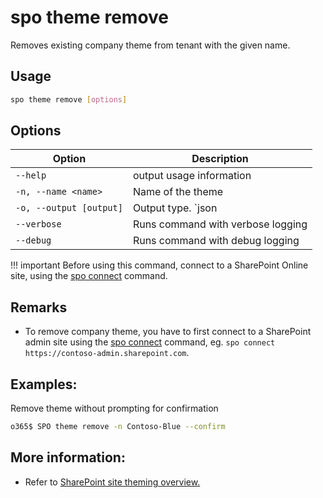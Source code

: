 # spo theme remove

Removes existing company theme from tenant with the given name.

## Usage

```sh
spo theme remove [options]
```

## Options

Option|Description
------|-----------
`--help`|output usage information
`-n, --name <name>`|Name of the theme
`-o, --output [output]`|Output type. `json|text`. Default `text`
`--verbose`|Runs command with verbose logging
`--debug`|Runs command with debug logging

!!! important
    Before using this command, connect to a SharePoint Online site, using the [spo connect](../connect.md) command.

## Remarks

- To remove company theme, you have to first connect to a SharePoint admin site using the [spo connect](../connect.md) command, eg. `spo connect https://contoso-admin.sharepoint.com`.

## Examples:

Remove theme without prompting for confirmation
```sh
o365$ SPO theme remove -n Contoso-Blue --confirm
```

## More information:

- Refer to [SharePoint site theming overview.](https://github.com/SharePoint/sp-dev-docs/blob/master/docs/declarative-customization/site-theming/sharepoint-site-theming-overview.md)

